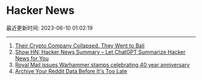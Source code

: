 # Hacker News

最近更新时间: 2023-06-10 01:02:19

--- 
1. [Their Crypto Company Collapsed. They Went to Bali](https://www.nytimes.com/2023/06/09/technology/three-arrows-cryto-bali.html) 
2. [Show HN: Hacker News Summary – Let ChatGPT Summarize Hacker News for You](https://hackernews.betacat.io/) 
3. [Royal Mail issues Warhammer stamps celebrating 40 year anniversary](https://shop.royalmail.com/special-stamp-issues/warhammer) 
4. [Archive Your Reddit Data Before It's Too Late](https://xavd.id/blog/post/archive-your-reddit-data/) 
